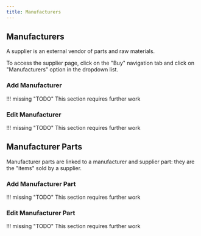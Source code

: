 ```yaml
---
title: Manufacturers
---
```


## Manufacturers

A supplier is an external vendor of parts and raw materials.

To access the supplier page, click on the "Buy" navigation tab and click on "Manufacturers" option in the dropdown list.

### Add Manufacturer

!!! missing "TODO"
	This section requires further work

### Edit Manufacturer

!!! missing "TODO"
	This section requires further work

## Manufacturer Parts

Manufacturer parts are linked to a manufacturer and supplier part: they are the "items" sold by a supplier.

### Add Manufacturer Part

!!! missing "TODO"
	This section requires further work

### Edit Manufacturer Part

!!! missing "TODO"
	This section requires further work
